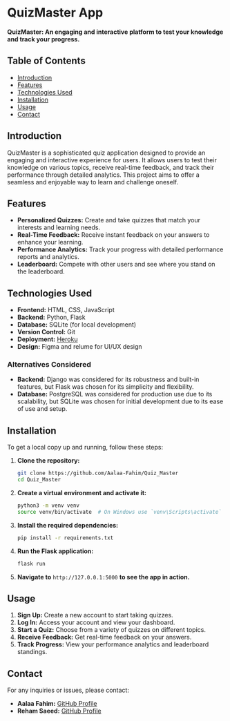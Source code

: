# QuizMaster App

**QuizMaster: An engaging and interactive platform to test your knowledge and track your progress.**

## Table of Contents

- [Introduction](#introduction)
- [Features](#features)
- [Technologies Used](#technologies-used)
- [Installation](#installation)
- [Usage](#usage)
- [Contact](#contact)

## Introduction

QuizMaster is a sophisticated quiz application designed to provide an engaging and interactive experience for users. It allows users to test their knowledge on various topics, receive real-time feedback, and track their performance through detailed analytics. This project aims to offer a seamless and enjoyable way to learn and challenge oneself.

## Features

- **Personalized Quizzes:** Create and take quizzes that match your interests and learning needs.
- **Real-Time Feedback:** Receive instant feedback on your answers to enhance your learning.
- **Performance Analytics:** Track your progress with detailed performance reports and analytics.
- **Leaderboard:** Compete with other users and see where you stand on the leaderboard.

## Technologies Used

- **Frontend:** HTML, CSS, JavaScript
- **Backend:** Python, Flask
- **Database:** SQLite (for local development)
- **Version Control:** Git
- **Deployment:** [Heroku](https://www.heroku.com/)
- **Design:** Figma and relume for UI/UX design

### Alternatives Considered

- **Backend:** Django was considered for its robustness and built-in features, but Flask was chosen for its simplicity and flexibility.
- **Database:** PostgreSQL was considered for production use due to its scalability, but SQLite was chosen for initial development due to its ease of use and setup.

## Installation

To get a local copy up and running, follow these steps:

1. **Clone the repository:**

   ```bash
   git clone https://github.com/Aalaa-Fahim/Quiz_Master
   cd Quiz_Master
   ```

2. **Create a virtual environment and activate it:**

   ```bash
   python3 -m venv venv
   source venv/bin/activate  # On Windows use `venv\Scripts\activate`
   ```

3. **Install the required dependencies:**

   ```bash
   pip install -r requirements.txt
   ```

4. **Run the Flask application:**

   ```bash
   flask run
   ```

5. **Navigate to** `http://127.0.0.1:5000` **to see the app in action.**

## Usage

1. **Sign Up:** Create a new account to start taking quizzes.
2. **Log In:** Access your account and view your dashboard.
3. **Start a Quiz:** Choose from a variety of quizzes on different topics.
4. **Receive Feedback:** Get real-time feedback on your answers.
5. **Track Progress:** View your performance analytics and leaderboard standings.

## Contact

For any inquiries or issues, please contact:

- **Aalaa Fahim:** [GitHub Profile](https://github.com/Aalaa-Fahim)
- **Reham Saeed:** [GitHub Profile](https://github.com/reham128)
